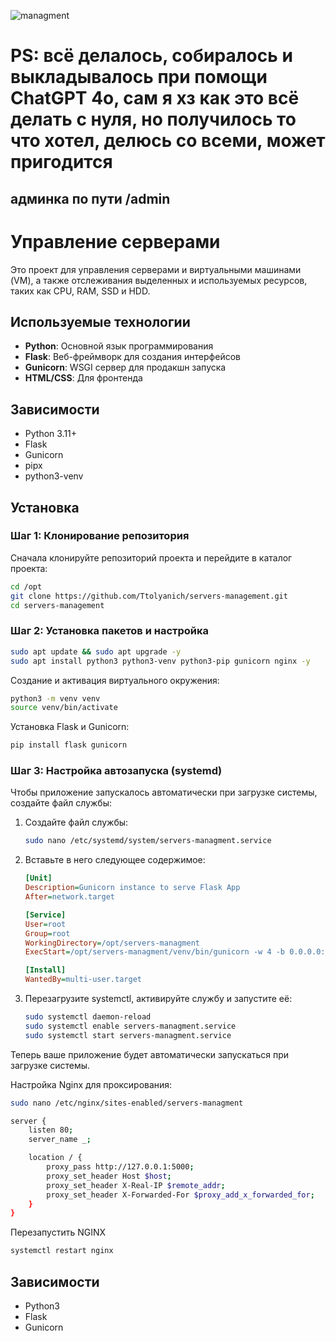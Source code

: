 ![managment](https://github.com/user-attachments/assets/424808a6-3c2f-4209-973e-e0f6d268d3a8)

# PS: всё делалось, собиралось и выкладывалось при помощи ChatGPT 4o, сам я хз как это всё делать с нуля, но получилось то что хотел, делюсь со всеми, может пригодится
## админка по пути /admin

# Управление серверами

Это проект для управления серверами и виртуальными машинами (VM), а также отслеживания выделенных и используемых ресурсов, таких как CPU, RAM, SSD и HDD.

## Используемые технологии

- **Python**: Основной язык программирования
- **Flask**: Веб-фреймворк для создания интерфейсов
- **Gunicorn**: WSGI сервер для продакшн запуска
- **HTML/CSS**: Для фронтенда

## Зависимости

- Python 3.11+
- Flask
- Gunicorn
- pipx
- python3-venv

## Установка

### Шаг 1: Клонирование репозитория

Сначала клонируйте репозиторий проекта и перейдите в каталог проекта:

```bash
cd /opt
git clone https://github.com/Ttolyanich/servers-management.git
cd servers-management
```

### Шаг 2: Установка пакетов и настройка

   ```bash
   sudo apt update && sudo apt upgrade -y
   sudo apt install python3 python3-venv python3-pip gunicorn nginx -y
   ```
Создание и активация виртуального окружения:
   ```bash
   python3 -m venv venv
   source venv/bin/activate
   ```
Установка Flask и Gunicorn:
   ```bash
   pip install flask gunicorn
   ```

### Шаг 3: Настройка автозапуска (systemd)

Чтобы приложение запускалось автоматически при загрузке системы, создайте файл службы:

1. Создайте файл службы:

   ```bash
   sudo nano /etc/systemd/system/servers-managment.service
   ```

2. Вставьте в него следующее содержимое:

   ```ini
   [Unit]
   Description=Gunicorn instance to serve Flask App
   After=network.target

   [Service]
   User=root
   Group=root
   WorkingDirectory=/opt/servers-managment
   ExecStart=/opt/servers-managment/venv/bin/gunicorn -w 4 -b 0.0.0.0:5000 app:app

   [Install]
   WantedBy=multi-user.target
   ```

3. Перезагрузите systemctl, активируйте службу и запустите её:

   ```bash
   sudo systemctl daemon-reload
   sudo systemctl enable servers-managment.service
   sudo systemctl start servers-managment.service
   ```

Теперь ваше приложение будет автоматически запускаться при загрузке системы.

Настройка Nginx для проксирования:
```bash
sudo nano /etc/nginx/sites-enabled/servers-managment
```

```bash
server {
    listen 80;
    server_name _;

    location / {
        proxy_pass http://127.0.0.1:5000;
        proxy_set_header Host $host;
        proxy_set_header X-Real-IP $remote_addr;
        proxy_set_header X-Forwarded-For $proxy_add_x_forwarded_for;
    }
}
```
Перезапустить NGINX
```bash
systemctl restart nginx
```

## Зависимости

- Python3
- Flask
- Gunicorn
